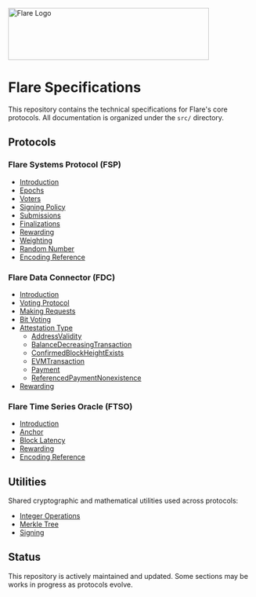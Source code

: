 <p align="left">
  <a href="https://flare.network/" target="blank"><img src="https://content.flare.network/Flare-2.svg" width="410" height="106" alt="Flare Logo" /></a>
</p>

# Flare Specifications

This repository contains the technical specifications for Flare's core protocols. All documentation is organized under the `src/` directory.

## Protocols

### Flare Systems Protocol (FSP)

- [Introduction](src/FSP/Introduction.md)
- [Epochs](src/FSP/Epochs.md)
- [Voters](src/FSP/Voters.md)
- [Signing Policy](src/FSP/SigningPolicy.md)
- [Submissions](src/FSP/Submission.md)
- [Finalizations](src/FSP/Finalization.md)
- [Rewarding](src/FSP/Rewarding.md)
- [Weighting](src/FSP/Weighting.md)
- [Random Number](src/FSP/RandomNumber.md)
- [Encoding Reference](src/FSP/Encoding.md)

### Flare Data Connector (FDC)

- [Introduction](src/FDC/Introduction.md) 
- [Voting Protocol](src/FDC/VotingProtocol.md)
- [Making Requests](src/FDC/MakingRequest.md)
- [Bit Voting](src/FDC/BitVote.md)
- [Attestation Type](src/FDC/AttesationType.md) 
  - [AddressValidity](src/FDC/AttestationTypes/AddressValidity.md)
  - [BalanceDecreasingTransaction](src/FDC/AttestationTypes/BalanceDecreasingTransaction.md)
  - [ConfirmedBlockHeightExists](src/FDC/AttestationTypes/ConfirmedBlockHeightExists.md)
  - [EVMTransaction](src/FDC/AttestationTypes/EVMTransaction.md)
  - [Payment](src/FDC/AttestationTypes/Payment.md)
  - [ReferencedPaymentNonexistence](src/FDC/AttestationTypes/ReferencedPaymentNonexistence.md)
- [Rewarding](src/FDC/Rewarding.md)

### Flare Time Series Oracle (FTSO)

- [Introduction](src/FTSO/Introduction.md)
- [Anchor](src/FTSO/Anchor.md)
- [Block Latency](src/FTSO/BlockLatency.md)
- [Rewarding](src/FTSO/Rewarding.md)
- [Encoding Reference](src/FTSO/Encoding.md)

## Utilities

Shared cryptographic and mathematical utilities used across protocols:

- [Integer Operations](src/Utilities/IntOperations.md)
- [Merkle Tree](src/Utilities/MerkleTree.md)
- [Signing](src/Utilities/Signing.md)

## Status

This repository is actively maintained and updated. Some sections may be works in progress as protocols evolve.
